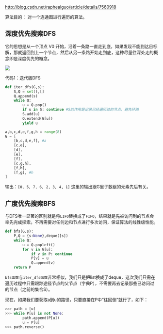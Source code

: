 
http://blog.csdn.net/raphealguo/article/details/7560918


算法目的：
对一个连通图进行遍历的算法。



## 深度优先搜索DFS

它的思想是从一个顶点 V0 开始，沿着一条路一直走到底，如果发现不能到达目标解，那就返回到上一个节点，然后从另一条路开始走到底，这种尽量往深处走的概念即是深度优先的概念。

![](http://o85fa3d0v.bkt.clouddn.com/github/邻接图01.jpg)

代码1：迭代版DFS

```py
def iter_dfs(G,s):
    S,Q = set(),[]
    Q.append(s)
    while Q:
        u = Q.pop()
        if u in S: continue #S的作用是记录已经遍历过的节点，避免环路
        S.add(u)
        Q.extend(G[u])
        yield u

a,b,c,d,e,f,g,h = range(8)
G = [
    [b,c,d,e,f], #a
    [c,e],
    [d],
    [e],
    [f],
    [c,g,h],
    [f,h],
    [f,g], #h
]

```

输出：`[0, 5, 7, 6, 2, 3, 4, 1]`
这里的输出跟G里子数组的元素先后有关。


## 广度优先搜索BFS

与DFS唯一显著的区别就是将`LIFO`替换成了`FIFO`，结果就是先被访问到的节点会率先完成探索。不再需要对任何边和节点进行多次访问，保证算法的线性级性能。

```py
def bfs(G,s):
    P,Q = {s:None},deque([s])
    while Q:
        u = Q.popleft()
        for v in G[u]:
            if v in P: continue
            P[v] = u
            Q.append(v)
    return P
```

`bfs函数`与`iter_dfs函数`非常相似，我们只是把list换成了deque，这次我们只需在遍历过程中只需跟踪途径节点的父节点（字典P），不需要再去记录那些已访问过的节点（之前的集合S）。

现在，如果我们要获取a到u的路径，只要直接在P中“往回倒”就行了，如下：

```py
>>> path = [u]
>>> while P[u] is not None:
        path.append(P[u])
        u = P[u]
>>> path.reverse()
```